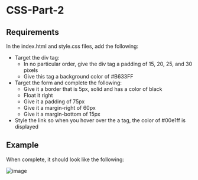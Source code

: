 # CSS-Part-2

## Requirements

In the index.html and style.css files, add the following:

- Target the div tag:
  - In no particular order, give the div tag a padding of 15, 20, 25, and 30 pixels
  - Give this tag a background color of #B633FF
- Target the form and complete the following:
  - Give it a border that is 5px, solid and has a color of black
  - Float it right
  - Give it a padding of 75px
  - Give it a margin-right of 60px
  - Give it a margin-bottom of 15px
- Style the link so when you hover over the a tag, the color of #00e1ff is displayed

## Example

When complete, it should look like the following:

![image](https://user-images.githubusercontent.com/94193381/183502925-69afb434-0ba9-4b56-bd15-c0149d083e56.png)
